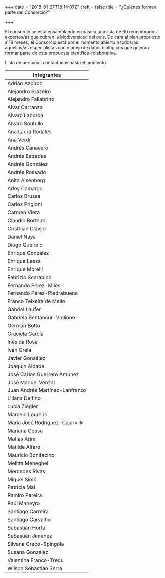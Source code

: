 +++
date = "2018-01-27T18:14:07Z"
draft = false
title = "¿Quiénes forman parte del Consorcio?"

+++

El consorcio se está ensamblando en base a una lista de 60 renombrados expertos/as que cubren la biodiversidad del país. De cara al plan propuesto a 18 meses, el Consorcio está por el momento abierto a todos/as aquellos/as especialistas con manejo de datos biológicos que quieran formar parte de esta propuesta científica colaborativa.


Lista de personas contactadas hasta el momento

| **Integrantes** |
| - |
| Adrián Azpiroz |
|Alejandro Brazeiro |
|Alejandro Fallabrino |
|Alvar Carranza |
|Alvaro Laborda |
|Álvaro Soutullo|
|Ana Laura Rodales|
|Ana Verdi|
|Andrés Canavero|
|Andrés Estrades|
|Andrés González|
|Andrés Rossado|
|Anita Aisenberg|
|Arley Camargo|
|Carlos Brussa|
|Carlos Prigioni|
|Carmen Viera|
|Claudio Borteiro|
|Cristhian Clavijo|
|Daniel Naya|
|Diego Queirolo|
|Enrique González|
|Enrique Lessa|
|Enrique Morelli|
|Fabrizio Scarabino|
|Fernando Pérez-Miles|
|Fernando Pérez-Piedrabuena|
|Franco Teixeira de Mello|
|Gabriel Laufer|
|Gabriela Bentancur-Viglione|
|Germán Botto|
|Graciela García|
|Inés da Rosa|
|Iván Grela|
|Javier González|
|Joaquín Aldabe|
|José Carlos Guerrero Antúnez|
|José Manuel Venzal|
|Juan Andrés Martínez-Lanfranco|
|Liliana Delfino|
|Lucía Ziegler|
|Marcelo Loureiro|
|María José Rodríguez-Cajarville|
|Mariana Cosse|
|Matías Arim|
|Matilde Alfaro|
|Mauricio Bonifacino|
|Melitta Meneghel|
|Mercedes Rivas|
|Miguel Simó|
|Patricia Mai|
|Ramiro Pereira|
|Raúl Maneyro|
|Santiago Carreira|
|Santiago Carvalho|
|Sebastián Horta|
|Sebastián Jiménez|
|Silvana Greco-Spíngola|
|Susana González|
|Valentina Franco-Trecu|
|Wilson Sebastián Serra|

